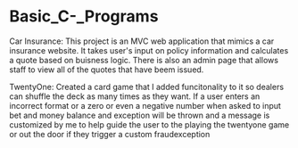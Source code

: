 # Basic_C-_Programs
 Car Insurance:
This project is an MVC web application that mimics a car insurance website. It takes user's input on policy information and calculates a quote based on buisness logic. There is also an admin page that allows staff to view all of the quotes that have beem issued.

TwentyOne:
Created a card game that I added funcitonality to it so dealers can shuffle the deck as many times as they want. If a user enters an incorrect format or a zero or even a negative number when asked to input bet and money balance and exception will be thrown and a message is customized by me to help guide the user to the playing the twentyone game or out the door if they trigger a custom fraudexception

 


